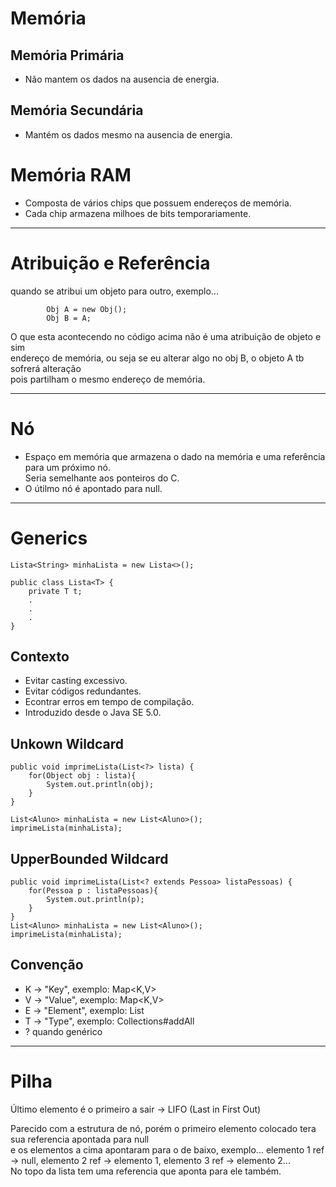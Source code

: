 # Memória
## Memória Primária
- Não mantem os dados na ausencia de energia.

## Memória Secundária
- Mantém os dados mesmo na ausencia de energia.

# Memória RAM
- Composta de vários chips que possuem endereços de memória.
- Cada chip armazena milhoes de bits temporariamente.
__________________________________________________

# Atribuição e Referência

quando se atribui um objeto para outro, exemplo...<br>
```
        Obj A = new Obj();
        Obj B = A;
```
O que esta acontecendo no código acima não é uma atribuição de objeto e sim<br>
endereço de memória, ou seja se eu alterar algo no obj B, o objeto A tb sofrerá alteração<br>
pois partilham o mesmo endereço de memória.
_________________________________________________________________
# Nó
- Espaço em memória que armazena o dado na memória e uma referência para um próximo nó.<br>
Seria semelhante aos ponteiros do C.
- O útilmo nó é apontado para null.
_______________________________________________________________
# Generics 
````
Lista<String> minhaLista = new Lista<>();

public class Lista<T> {
    private T t;
    .
    .
    .
}
````
## Contexto
- Evitar casting excessivo.
- Evitar códigos redundantes.
- Econtrar erros em tempo de compilação.
- Introduzido desde o Java SE 5.0.

## Unkown Wildcard
````
public void imprimeLista(List<?> lista) {
    for(Object obj : lista){
        System.out.println(obj);
    }
}

List<Aluno> minhaLista = new List<Aluno>();
imprimeLista(minhaLista);
````

## UpperBounded Wildcard

````
public void imprimeLista(List<? extends Pessoa> listaPessoas) {
    for(Pessoa p : listaPessoas){
        System.out.println(p);
    }
}
List<Aluno> minhaLista = new List<Aluno>();
imprimeLista(minhaLista);
````

## Convenção
- K -> "Key", exemplo: Map<K,V>
- V -> "Value", exemplo: Map<K,V>
- E -> "Element", exemplo: List<E>
- T -> "Type", exemplo: Collections#addAll
- ? quando genérico
________________________________________________________

# Pilha
Último elemento é o primeiro a sair -> LIFO (Last in First Out)

Parecido com a estrutura de nó, porém o primeiro elemento colocado tera sua referencia apontada para null<br>
e os elementos a cima apontaram para o de baixo, exemplo...
elemento 1 ref -> null, elemento 2 ref -> elemento 1, elemento 3 ref -> elemento 2...<br>
No topo da lista tem uma referencia que aponta para ele também.

